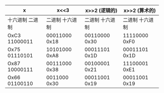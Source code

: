 | x               | x<<3            | x>>2 (逻辑的)   | x>>2 (算术的)   |
| --------------- | --------------- | --------------- | --------------- |
| 十六进制 二进制 | 二进制 十六进制 | 二进制 十六进制 | 二进制 十六进制 |
| OxC3 11000011   | 00011000 0x18   | 00110000 0x30   | 11110000 0xF0   |
| Ox75 01110101   | 10101000 0xA8   | 00011101 0x1D   | 00011101 0x1D   |
| Ox87 10000111   | 00111000 0x38   | 00100001 0x21   | 11100001 0xE1   |
| Ox66 01100110   | 0011000 0x30    | 00011001 0x19   | 00011001 0x19   |

